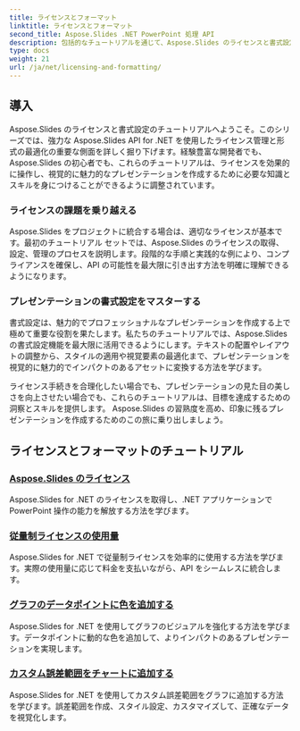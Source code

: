 ```yaml
---
title: ライセンスとフォーマット
linktitle: ライセンスとフォーマット
second_title: Aspose.Slides .NET PowerPoint 処理 API
description: 包括的なチュートリアルを通じて、Aspose.Slides のライセンスと書式設定についての理解を深めます。ライセンスを効率的に管理し、プレゼンテーションの完璧なフォーマットを実現する方法を学びましょう。
type: docs
weight: 21
url: /ja/net/licensing-and-formatting/
---
```


## 導入

Aspose.Slides のライセンスと書式設定のチュートリアルへようこそ。このシリーズでは、強力な Aspose.Slides API for .NET を使用したライセンス管理と形式の最適化の重要な側面を詳しく掘り下げます。経験豊富な開発者でも、Aspose.Slides の初心者でも、これらのチュートリアルは、ライセンスを効果的に操作し、視覚的に魅力的なプレゼンテーションを作成するために必要な知識とスキルを身につけることができるように調整されています。

### ライセンスの課題を乗り越える

Aspose.Slides をプロジェクトに統合する場合は、適切なライセンスが基本です。最初のチュートリアル セットでは、Aspose.Slides のライセンスの取得、設定、管理のプロセスを説明します。段階的な手順と実践的な例により、コンプライアンスを確保し、API の可能性を最大限に引き出す方法を明確に理解できるようになります。

### プレゼンテーションの書式設定をマスターする

書式設定は、魅力的でプロフェッショナルなプレゼンテーションを作成する上で極めて重要な役割を果たします。私たちのチュートリアルでは、Aspose.Slides の書式設定機能を最大限に活用できるようにします。テキストの配置やレイアウトの調整から、スタイルの適用や視覚要素の最適化まで、プレゼンテーションを視覚的に魅力的でインパクトのあるアセットに変換する方法を学びます。

ライセンス手続きを合理化したい場合でも、プレゼンテーションの見た目の美しさを向上させたい場合でも、これらのチュートリアルは、目標を達成するための洞察とスキルを提供します。 Aspose.Slides の習熟度を高め、印象に残るプレゼンテーションを作成するためのこの旅に乗り出しましょう。

## ライセンスとフォーマットのチュートリアル
### [Aspose.Slides のライセンス](./licensing-and-formatting/)
Aspose.Slides for .NET のライセンスを取得し、.NET アプリケーションで PowerPoint 操作の能力を解放する方法を学びます。
### [従量制ライセンスの使用量](./metered-licensing/)
Aspose.Slides for .NET で従量制ライセンスを効率的に使用する方法を学びます。実際の使用量に応じて料金を支払いながら、API をシームレスに統合します。
### [グラフのデータポイントに色を追加する](./add-color-to-data-points/)
Aspose.Slides for .NET を使用してグラフのビジュアルを強化する方法を学びます。データポイントに動的な色を追加して、よりインパクトのあるプレゼンテーションを実現します。
### [カスタム誤差範囲をチャートに追加する](./add-custom-error/)
Aspose.Slides for .NET を使用してカスタム誤差範囲をグラフに追加する方法を学びます。誤差範囲を作成、スタイル設定、カスタマイズして、正確なデータを視覚化します。